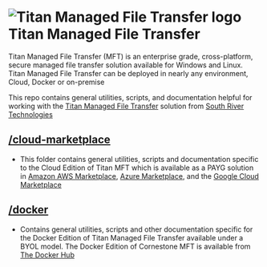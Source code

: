 # <img src="https://southrivertech.com/software/nextgen/titanmft/titanmft48.png" alt="Titan Managed File Transfer logo"> Titan Managed File Transfer</img>

Titan Managed File Transfer (MFT) is an enterprise grade, cross-platform, secure managed file transfer solution available for Windows and Linux. Titan Managed File Transfer can be deployed in nearly any environment, Cloud, Docker or on-premise

This repo contains general utilities, scripts, and documentation helpful for working with the [Titan Managed File Transfer](https://www.titanmft.com) solution from [South River Technologies](https://www.southrivertech.com)

## [/cloud-marketplace](https://github.com/southrivertech/titanmft.pub/tree/main/cloud-marketplace)
- This folder contains general utilities, scripts and documentation specific to the Cloud Edition of Titan MFT which is available as a PAYG solution in [Amazon AWS Marketplace](https://aws.amazon.com/marketplace/pp/prodview-ndt3t3aq4ney2), [Azure Marketplace](https://azuremarketplace.microsoft.com/en-us/marketplace/apps/southrivertech1586314123192.cs-ent-payg?tab=Overview), and the [Google Cloud Marketplace](https://console.cloud.google.com/marketplace/product/srt-public/cornerstone-mft-server-payg)

## [/docker](https://github.com/southrivertech/titanmft.pub/tree/main/docker)
- Contains general utilities, scripts and other documentation specific for the Docker Edition of Titan Managed File Transfer available under a BYOL model. The Docker Edition of Cornestone MFT is available from [The Docker Hub](https://hub.docker.com/r/southrivertech)


